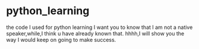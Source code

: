 # python_learning
the code I used for python learning 
I want you to know that I am not a native speaker,while,I think u have already known that.
hhhh,I will show you the way I would keep on going to make success. 
